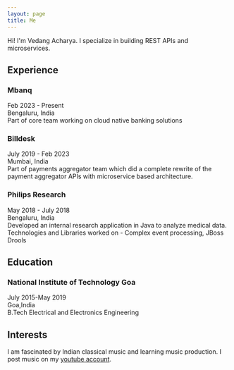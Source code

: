 ```yaml
---
layout: page
title: Me
---
```

Hi! I'm Vedang Acharya. I specialize in building REST APIs and microservices.
## Experience
### Mbanq
Feb 2023 - Present\
Bengaluru, India \
Part of core team working on cloud native banking solutions
### Billdesk
July 2019 - Feb 2023\
Mumbai, India \
Part of payments aggregator team which did a complete rewrite of the payment aggregator APIs with microservice based architecture.
### Philips Research
May 2018 - July 2018 \
Bengaluru, India \
Developed an internal research application in Java to analyze medical data. Technologies and Libraries worked on - Complex event processing, JBoss Drools
## Education
### National Institute of Technology Goa
July 2015-May 2019 \
Goa,India \
B.Tech Electrical and Electronics Engineering
## Interests
I am fascinated by Indian classical music and learning music production. I post music on my <a href="https://www.youtube.com/channel/UC2T-MCBpTYnBXKoREgbOyPA" target="_blank"> youtube account</a>.

